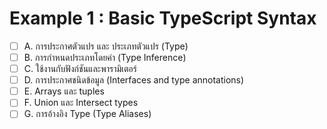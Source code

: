 # Example 1 : Basic TypeScript Syntax

- [ ] A. การประกาศตัวแปร และ ประเภทตัวแปร (Type)
- [ ] B. การกำหนดประเภทโดยค่า (Type Inference)
- [ ] C. ใช้งานกับฟังก์ชันและพารามิเตอร์
- [ ] D. การประกาศชนิดข้อมูล (Interfaces and type annotations)
- [ ] E. Arrays และ tuples
- [ ] F. Union และ Intersect types
- [ ] G. การอ้างอิง Type (Type Aliases)
